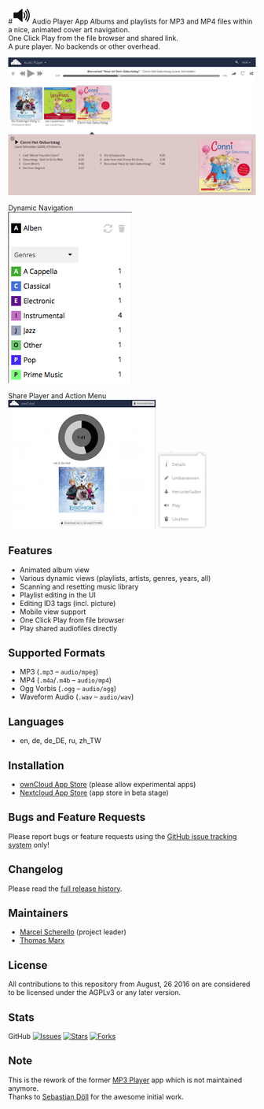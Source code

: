 #![](https://github.com/rello/screenshots/blob/master/Audioplayer_Icon_30.png) Audio Player App
Albums and playlists for MP3 and MP4 files within a nice, animated cover art navigation.<br>
One Click Play from the file browser and shared link.<br>
A pure player. No backends or other overhead.

![](https://github.com/rello/screenshots/blob/master/audioplayer_main.png)<br>

Dynamic Navigation<br>
![](https://github.com/rello/screenshots/blob/master/audioplayer_lists.png)<br>

Share Player and Action Menu<br>
![](https://github.com/rello/screenshots/blob/master/audioplayer_share.png) ![](https://github.com/rello/screenshots/blob/master/audioplayer_actions.png)<br>

## Features
- Animated album view
- Various dynamic views (playlists, artists, genres, years, all)
- Scanning and resetting music library
- Playlist editing in the UI
- Editing ID3 tags (incl. picture)
- Mobile view support
- One Click Play from file browser
- Play shared audiofiles directly

## Supported Formats
- MP3 (`.mp3` – `audio/mpeg`)
- MP4 (`.m4a`/`.m4b` – `audio/mp4`)
- Ogg Vorbis (`.ogg` – `audio/ogg`)
- Waveform Audio (`.wav` – `audio/wav`)

## Languages
- en, de, de_DE, ru, zh_TW

## Installation
- [ownCloud App Store](https://apps.owncloud.com/content/show.php?content=174738) (please allow experimental apps)
- [Nextcloud App Store](https://apps.nextcloud.com/) (app store in beta stage)

## Bugs and Feature Requests

Please report bugs or feature requests using the [GitHub issue tracking system](https://github.com/rello/audioplayer/issues) only!

## Changelog

Please read the [full release history](https://github.com/rello/audioplayer/blob/master/CHANGELOG.md).

## Maintainers
- [Marcel Scherello](https://github.com/rello) (project leader)
- [Thomas Marx](https://github.com/xramsamoht)

## License

All contributions to this repository from August, 26 2016 on are considered to be licensed under the AGPLv3 or any later version.

## Stats

GitHub [![Issues](https://img.shields.io/github/issues/Rello/audioplayer.svg)](https://github.com/rello/audioplayer/issues)
[![Stars](https://img.shields.io/github/stars/Rello/audioplayer.svg)](https://github.com/rello/audioplayer/stargazers)
[![Forks](https://img.shields.io/github/forks/Rello/audioplayer.svg)](https://github.com/rello/audioplayer/network)

## Note
This is the rework of the former [MP3 Player](https://github.com/libasys/audios) app which is not maintained anymore.<br>
Thanks to [Sebastian Döll](https://github.com/libasys) for the awesome initial work.
